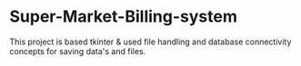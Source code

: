 # Super-Market-Billing-system
This project is based tkinter &amp; used file handling and database connectivity concepts for saving data's and files.
